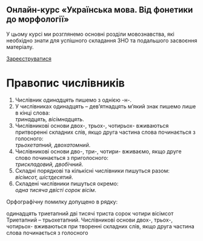<div class="banner">
  <h2 class="course">Онлайн-курс «Українська мова. Від фонетики до морфології»</h2>
  <p class="course-description">
     У цьому курсі ми розглянемо основні розділи мовознавства, які необхідно знати для успішного складання ЗНО та подальшого засвоєння матеріалу.<br>
  </p>
    <div class="button-wrapper">
        <a class="registration-button" target="_blank" href="http://bit.ly/2zuYUGS">Зареєструватися</a>
    </div>   
</div>

# Правопис числiвникiв


1. Числiвник <i>одинадцять</i> пишемо з однiєю <span class="p1">-н-</span>.
2. У числiвниках <span class="p1">одинадцять</span> – <span class="p1">дев’ятнадцять</span> м’який знак пишемо лише в кiнцi слова:<br><i>тринадцять, вiсiмнадцять</i>.
3. Числiвниковi основи <span class="p1">двох-</span>, <span class="p1">трьох-</span>, <span class="p1">чотирьох-</span> вживаються притвореннi складних слiв, якщо друга частина слова починається з голосного:<br><i>трьохетапний, двохатомний</i>.
4. Числiвниковi основи <span class="p1">дво-</span>, <span class="p1">три-</span>, <span class="p1">чотири-</span> вживаємо, якщо друге слово починається з приголосного:<br><i>трискладовий, двобiчний</i>.
5. Складнi порядковi та кiлькiснi числiвники пишуться разом:<br><i>вiсiмсот, шiстдесятий</i>.
6. Складенi числiвники пишуться окремо:<br><i>одна тисяча двiстi сорок вiсiм</i>.



<quiz> 
    <question>
       <p> Орфографічну помилку допущено в рядку:</p>
           <answer> одинадцять </answer>
           <answer correct> триетапний </answer>
           <answer correct> дві тисячі триста сорок чотири </answer>
           <answer> вісімсот </answer>
      <explanation>
Триетапний – трьохетапний. Числівникові основи <span class="p1">двох-</span>, <span class="p1">трьох-</span>, <span class="p1">чотирьох-</span> вживаються при творенні складних слів, якщо друга частина слова починається з голосного
</explanation>
    </question>
</quiz> 
